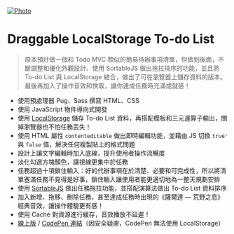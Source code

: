 [![Photo](https://cdn.dribbble.com/users/3800131/screenshots/6757018/_____2019-07-09___11.03.44_4x.png)](https://dribbble.com/raychangdesign)

# Draggable LocalStorage To-do List

> 原本預計做一個和 Todo MVC 類似的簡易待辦事項清單，但做到後面，不斷調整和優化外觀設計、使用 SortableJS 做出拖拉排序的功能，並且將 To-do List 與 LocalStorage 結合，做出了可在瀏覽器上儲存資料的版本。最後再加入了操作音效和快取，讓你達成任務時充滿成就感！

- 使用預處理器 Pug、Sass 撰寫 HTML、CSS
- 使用 JavaScript 物件導向式開發
- 使用 [LocalStorage](https://developer.mozilla.org/zh-TW/docs/Web/API/Window/localStorage) 儲存 To-do List 資料，再搭配模板和三元運算子輸出，關掉瀏覽器也不怕任務丟失！
- 使用 HTML 屬性 `contenteditable` 做出即時編輯功能，並藉由 JS 切換 `true'` 與 `false` 值，解決任何複製貼上的格式問題
- 設計上讓文字編輯時加入底線，提升使用者操作流暢度
- 淡化勾選方塊顏色，讓視線更集中於任務
- 任務超過十項鎖住輸入：好的代辦事項在於清楚、必要和可完成性，所以將清單塞滿任務不見得是好事，鎖住輸入讓使用者能更適切地為一整天規劃安排
- 使用 [SortableJS](https://github.com/SortableJS/Sortable) 做出任務拖拉功能，並搭配演算法做出 To-do List 資料排序
- 加入新增、拖移、刪除任務，甚至達成任務時出現的《薩爾達 — 荒野之息》經典音效，讓操作體驗更有感！
- 使用 Cache 對資源進行緩存，音效播放不延遲！
- [線上版](https://raychang2017.github.io/draggable-localStorage-todoList/) / [CodePen 連結](https://codepen.io/raychang2017/full/pXqRLo)（因安全疑慮，CodePen 無法使用 LocalStorage）